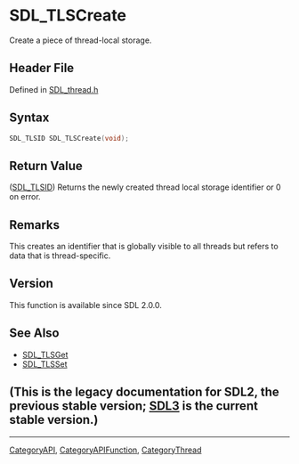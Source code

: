 # SDL_TLSCreate

Create a piece of thread-local storage.

## Header File

Defined in [SDL_thread.h](https://github.com/libsdl-org/SDL/blob/SDL2/include/SDL_thread.h)

## Syntax

```c
SDL_TLSID SDL_TLSCreate(void);
```

## Return Value

([SDL_TLSID](SDL_TLSID)) Returns the newly created thread local storage
identifier or 0 on error.

## Remarks

This creates an identifier that is globally visible to all threads but
refers to data that is thread-specific.

## Version

This function is available since SDL 2.0.0.

## See Also

- [SDL_TLSGet](SDL_TLSGet)
- [SDL_TLSSet](SDL_TLSSet)


## (This is the legacy documentation for SDL2, the previous stable version; [SDL3](https://wiki.libsdl.org/SDL3/) is the current stable version.)



----
[CategoryAPI](CategoryAPI), [CategoryAPIFunction](CategoryAPIFunction), [CategoryThread](CategoryThread)

